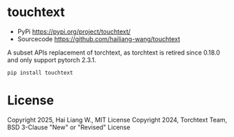 # touchtext
* PyPi https://pypi.org/project/touchtext/
* Sourcecode https://github.com/hailiang-wang/touchtext

A subset APIs replacement of torchtext, as torchtext is retired since 0.18.0 and only support pytorch 2.3.1.


```
pip install touchtext
```

# License
Copyright 2025, Hai Liang W., MIT License
Copyright 2024, Torchtext Team, BSD 3-Clause "New" or "Revised" License